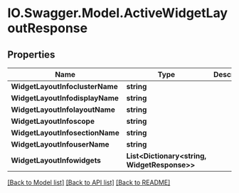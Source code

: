 # IO.Swagger.Model.ActiveWidgetLayoutResponse
## Properties

Name | Type | Description | Notes
------------ | ------------- | ------------- | -------------
**WidgetLayoutInfoclusterName** | **string** |  | [optional] 
**WidgetLayoutInfodisplayName** | **string** |  | [optional] 
**WidgetLayoutInfolayoutName** | **string** |  | [optional] 
**WidgetLayoutInfoscope** | **string** |  | [optional] 
**WidgetLayoutInfosectionName** | **string** |  | [optional] 
**WidgetLayoutInfouserName** | **string** |  | [optional] 
**WidgetLayoutInfowidgets** | **List&lt;Dictionary&lt;string, WidgetResponse&gt;&gt;** |  | [optional] 

[[Back to Model list]](../README.md#documentation-for-models) [[Back to API list]](../README.md#documentation-for-api-endpoints) [[Back to README]](../README.md)

